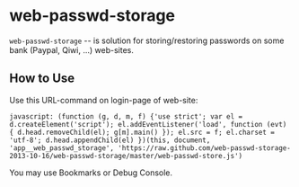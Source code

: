 web-passwd-storage
==================

``web-passwd-storage`` -- is solution for storing/restoring passwords
on some bank (Paypal, Qiwi, ...) web-sites.


How to Use
----------

Use this URL-command on login-page of web-site:

    javascript: (function (g, d, m, f) {'use strict'; var el = d.createElement('script'); el.addEventListener('load', function (evt) { d.head.removeChild(el); g[m].main() }); el.src = f; el.charset = 'utf-8'; d.head.appendChild(el) })(this, document, 'app__web_passwd_storage', 'https://raw.github.com/web-passwd-storage-2013-10-16/web-passwd-storage/master/web-passwd-store.js')

You may use Bookmarks or Debug Console.
